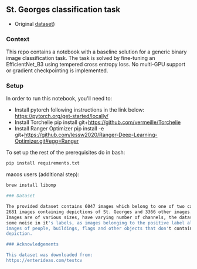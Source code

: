 ## St. Georges classification task
- Original [dataset](https://enterideas.com/testcv))

### Context

This repo contains a notebook with a baseline solution for a generic binary image classification task.
The task is solved by fine-tuning an EfficientNet_B3 using tempered cross entropy loss.
No multi-GPU support or gradient checkpointing is implemented.

### Setup

In order to run this notebook, you'll need to:
 - Install pytorch following instructions in the link below:
https://pytorch.org/get-started/locally/
 - Install Torchelie
pip install git+https://github.com/vermeille/Torchelie
 - Install Ranger Optimizer
pip install -e git+https://github.com/lessw2020/Ranger-Deep-Learning-Optimizer.git#egg=Ranger

To set up the rest of the prerequisites do in bash:
```bash
pip install requirements.txt
```
macos users (additional step):
```bash
brew install libomp

### Dataset

The provided dataset contains 6047 images which belong to one of two categories:
2681 images containing depictions of St. Georges and 3366 other images.
Images are of various sizes, have varying number of channels, the dataset also has
some noise in it's labels, as images belonging to the positive label also contain
images of people, buildings, flags and other objects that don't contain St. Georges'
depiction.

### Acknowledgements

This dataset was downloaded from:
https://enterideas.com/testcv
